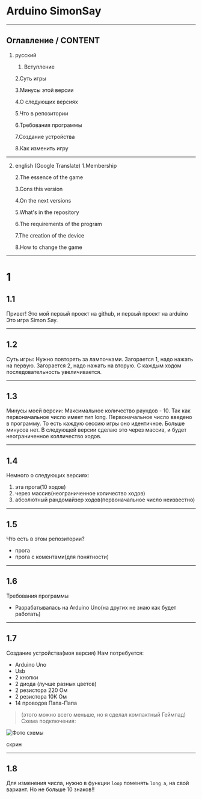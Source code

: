 Arduino SimonSay
===============
*****
Оглавление / CONTENT
----------
1. русский
    1. Вступление
    
    2.Суть игры
    
    3.Минусы этой версии
    
    4.О следующих версиях
    
    5.Что в репозитории
    
    6.Требования программы
    
    7.Создание устройства
    
    8.Как изменить игру

*****

2. english (Google Translate)
    1.Membership
    
    2.The essence of the game
    
    3.Cons this version
    
    4.On the next versions
    
    5.What's in the repository
    
    6.The requirements of the program
    
    7.The creation of the device
    
    8.How to change the game

*****

1
=====
1.1
-----

Привет! Это мой первый проект на github, и первый проект на arduino
Это игра Simon Say.

*****

1.2
------
Суть игры:
Нужно повторять за лампочками. Загорается 1, надо нажать на первую.
Загорается 2, надо нажать на вторую.
С каждым ходом последовательность увеличивается.

********

1.3
-----
Минусы моей версии:
Максимальное количество раундов - 10. Так как первоначальное число имеет тип long.
Первоначальное число введено в программу. То есть каждую сессию игры оно идентичное.
Больше минусов нет. В следующей версии сделаю это через массив, и будет неограниченное колличество ходов.

*********

1.4
------
Немного о следующих версиях:
1. эта прога(10 ходов)
2. через массив(неограниченное количество ходов)
3. абсолютный рандомайзер ходов(первоначальное число неизвестно)

********

1.5
------
Что есть в этом репозитории?
* прога
* прога с коментами(для понятности)

*******

1.6
---------
Требования программы
* Разрабатывалась на Arduino Uno(на других не знаю как будет работать)

*****
1.7
----
Создание устройства(моя версия)
Нам потребуется:
* Arduino Uno
* Usb
* 2 кнопки
* 2 диода (лучше разных цветов)
* 2 резистора 220 Ом
* 2 резистора 10К Ом
* 14 проводов Папа-Папа
>(этого можно всего меньше, но я сделал компактный Геймпад)
Схема подключения:

![Фото схемы](https://1.downloader.disk.yandex.ru/preview/56d7be2807b4e221cffc8ada0b96d43fb7e2eb03be587624ceeda7826380feac/inf/1il_VEvFM8pzOK8et-rlWhvztN6-KEnDP9cFoOpq-JLErQT8g7piQCQgIRLNpM0PZDA29nXD-eU_we5xczZjZQ%3D%3D?uid=0&filename=IMG-308c668821529737ad3f518124dc32c4-V.jpg&disposition=inline&hash=&limit=0&content_type=image%2Fjpeg&tknv=v2&size=XXL&crop=0)

скрин

******

1.8
-------
Для изменения числа, нужно в функции `loop` поменять `long a`, на свой вариант. Но не больше 10 знаков!!

